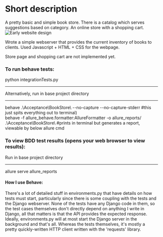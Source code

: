 # Short description
A pretty basic and simple book store.
There is a catalog which serves suggestions based on category.
An online store with a shopping cart.
![Early website design](https://gitfront.io/r/user-9745374/D8ZrCkf4bx8U/BookStore/raw/EarlyWebsiteDesign.png)

Wrote a simple webserver that provides the current inventory of books to clients.
Used Javascript + HTML + CSS for the webpage.

Store page and shopping cart are not implemented yet.

### To run behave tests:
python integrationTests.py
****
Alternatively, run in base project directory
****
behave .\Acceptance\BookStore\ --no-capture --no-capture-stderr #this just spits everything out to terminal)\
behave -f allure_behave.formatter:AllureFormatter -o allure_reports/ .\Acceptance\BookStore\ #prints in terminal but generates a report, viewable by below allure cmd
### To view BDD test results (opens your web browser to view results):
Run in base project directory
****
allure serve allure_reports

#### How I use Behave:
There's a lot of detailed stuff in environments.py that have details on how tests must start, particularly since
there is some coupling with the tests and the Django webserver. None of the tests have any Django code in them, so the
test cases themselves don't directly depend on anything I write in Django, all that matters is that the API provides the
expected response. Ideally, environments.py will at most start the Django server in the background and that's all.
Whereas the tests themselves, it's mostly a pretty quickly-written HTTP client written with the 'requests' library.